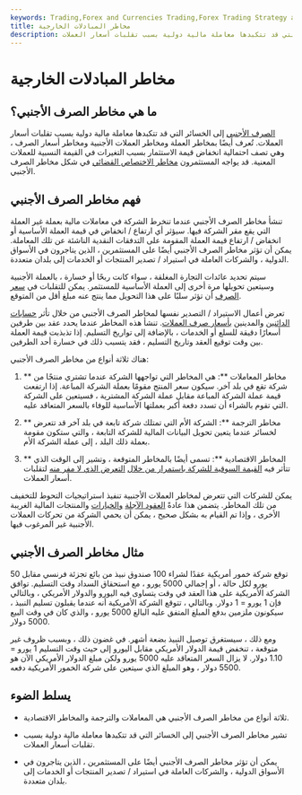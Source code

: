 ```yaml
---
keywords: Trading,Forex and Currencies Trading,Forex Trading Strategy and Education,Strategy and Education
title: مخاطر المبادلات الخارجية
description: تشير مخاطر الصرف الأجنبي إلى الخسائر التي قد تتكبدها معاملة مالية دولية بسبب تقلبات أسعار العملات.
---
```


# مخاطر المبادلات الخارجية
## ما هي مخاطر الصرف الأجنبي؟

[الصرف الأجنبي](/foreign-exchange) إلى الخسائر التي قد تتكبدها معاملة مالية دولية بسبب تقلبات أسعار العملات. تُعرف أيضًا بمخاطر العملة ومخاطر العملات الأجنبية ومخاطر أسعار الصرف ، وهي تصف احتمالية انخفاض قيمة الاستثمار بسبب التغيرات في القيمة النسبية للعملات المعنية. قد يواجه المستثمرون [مخاطر الاختصاص القضائي](/jurisdiction-risk) في شكل مخاطر الصرف الأجنبي.

## فهم مخاطر الصرف الأجنبي

تنشأ مخاطر الصرف الأجنبي عندما تنخرط الشركة في معاملات مالية بعملة غير العملة التي يقع مقر الشركة فيها. سيؤثر أي ارتفاع / انخفاض في قيمة العملة الأساسية أو انخفاض / ارتفاع قيمة العملة المقومة على التدفقات النقدية الناشئة عن تلك المعاملة. يمكن أن تؤثر مخاطر الصرف الأجنبي أيضًا على المستثمرين ، الذين يتاجرون في الأسواق الدولية ، والشركات العاملة في استيراد / تصدير المنتجات أو الخدمات إلى بلدان متعددة.

سيتم تحديد عائدات التجارة المغلقة ، سواء كانت ربحًا أو خسارة ، بالعملة الأجنبية وسيتعين تحويلها مرة أخرى إلى العملة الأساسية للمستثمر. يمكن للتقلبات في [سعر الصرف](/exchangerate) أن تؤثر سلبًا على هذا التحويل مما ينتج عنه مبلغ أقل من المتوقع.

تعرض أعمال الاستيراد / التصدير نفسها لمخاطر الصرف الأجنبي من خلال تأثر [حسابات](/receivables) [الدائنين](/accountspayable) والمدينين [بأسعار صرف العملات](/interestrateparity). تنشأ هذه المخاطر عندما يحدد عقد بين طرفين أسعارًا دقيقة للسلع أو الخدمات ، بالإضافة إلى تواريخ التسليم. إذا تذبذبت قيمة العملة بين وقت توقيع العقد وتاريخ التسليم ، فقد يتسبب ذلك في خسارة أحد الطرفين.

هناك ثلاثة أنواع من مخاطر الصرف الأجنبي:

1. ** مخاطر المعاملات **: هي المخاطر التي تواجهها الشركة عندما تشتري منتجًا من شركة تقع في بلد آخر. سيكون سعر المنتج مقومًا بعملة الشركة المباعة. إذا ارتفعت قيمة عملة الشركة المباعة مقابل عملة الشركة المشترية ، فسيتعين على الشركة التي تقوم بالشراء أن تسدد دفعة أكبر بعملتها الأساسية للوفاء بالسعر المتعاقد عليه.

1. ** مخاطر الترجمة **: الشركة الأم التي تمتلك شركة تابعة في بلد آخر قد تتعرض لخسائر عندما يتعين تحويل البيانات المالية للشركة التابعة ، والتي ستكون مقومة بعملة ذلك البلد ، إلى عملة الشركة الأم.

1. ** المخاطر الاقتصادية **: تسمى أيضًا بالمخاطر المتوقعة ، وتشير إلى الوقت الذي تتأثر فيه [القيمة السوقية للشركة باستمرار من خلال](/marketvalue) [التعرض الذي لا مفر منه](/economicexposure) لتقلبات أسعار العملات.

يمكن للشركات التي تتعرض لمخاطر العملات الأجنبية تنفيذ استراتيجيات التحوط للتخفيف من تلك المخاطر. يتضمن هذا عادةً [العقود الآجلة](/forwardcontract) [والخيارات](/option) والمنتجات المالية الغريبة الأخرى ، وإذا تم القيام به بشكل صحيح ، يمكن أن يحمي الشركة من تحركات العملات الأجنبية غير المرغوب فيها.

## مثال مخاطر الصرف الأجنبي

توقع شركة خمور أمريكية عقدًا لشراء 100 صندوق نبيذ من بائع تجزئة فرنسي مقابل 50 يورو لكل حالة ، أو إجمالي 5000 يورو ، مع استحقاق السداد وقت التسليم. توافق الشركة الأمريكية على هذا العقد في وقت يتساوى فيه اليورو والدولار الأمريكي ، وبالتالي فإن 1 يورو = 1 دولار. وبالتالي ، تتوقع الشركة الأمريكية أنه عندما يقبلون تسليم النبيذ ، سيكونون ملزمين بدفع المبلغ المتفق عليه البالغ 5000 يورو ، والذي كان في وقت البيع 5000 دولار.

ومع ذلك ، سيستغرق توصيل النبيذ بضعة أشهر. في غضون ذلك ، وبسبب ظروف غير متوقعة ، تنخفض قيمة الدولار الأمريكي مقابل اليورو إلى حيث وقت التسليم 1 يورو = 1.10 دولار. لا يزال السعر المتعاقد عليه 5000 يورو ولكن مبلغ الدولار الأمريكي الآن هو 5500 دولار ، وهو المبلغ الذي سيتعين على شركة الخمور الأمريكية دفعه.

## يسلط الضوء

- ثلاثة أنواع من مخاطر الصرف الأجنبي هي المعاملات والترجمة والمخاطر الاقتصادية.

- تشير مخاطر الصرف الأجنبي إلى الخسائر التي قد تتكبدها معاملة مالية دولية بسبب تقلبات أسعار العملات.

- يمكن أن تؤثر مخاطر الصرف الأجنبي أيضًا على المستثمرين ، الذين يتاجرون في الأسواق الدولية ، والشركات العاملة في استيراد / تصدير المنتجات أو الخدمات إلى بلدان متعددة.

